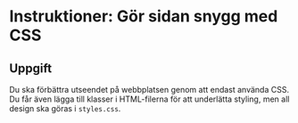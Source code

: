# Instruktioner: Gör sidan snygg med CSS

## Uppgift
Du ska förbättra utseendet på webbplatsen genom att endast använda CSS. Du får även lägga till klasser i HTML-filerna för att underlätta styling, men all design ska göras i `styles.css`.

